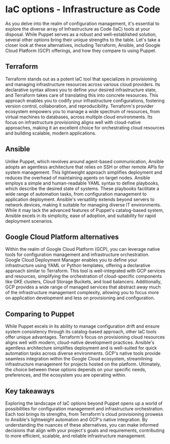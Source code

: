 # IaC options - Infrastructure as Code

As you delve into the realm of configuration management, it's essential to explore the diverse array of Infrastructure as Code (IaC) tools at your disposal. While Puppet serves as a robust and well-established solution, several other options bring their unique strengths to the table. Let's take a closer look at these alternatives, including Terraform, Ansible, and Google Cloud Platform (GCP) offerings, and how they compare to using Puppet.

## Terraform
Terraform stands out as a potent IaC tool that specializes in provisioning and managing infrastructure resources across various cloud providers. Its declarative syntax allows you to define your desired infrastructure state, and Terraform takes care of translating this into concrete resources. This approach enables you to codify your infrastructure configurations, fostering version control, collaboration, and reproducibility. Terraform's provider ecosystem empowers you to manage a wide spectrum of resources, from virtual machines to databases, across multiple cloud environments. Its focus on infrastructure provisioning aligns well with cloud-native approaches, making it an excellent choice for orchestrating cloud resources and building scalable, modern applications.

## Ansible
Unlike Puppet, which revolves around agent-based communication, Ansible adopts an agentless architecture that relies on SSH or other remote APIs for system management. This lightweight approach simplifies deployment and reduces the overhead of maintaining agents on target nodes. Ansible employs a simple and human-readable YAML syntax to define playbooks, which describe the desired state of systems. These playbooks facilitate a wide range of automation tasks, from configuration management to application deployment. Ansible's versatility extends beyond servers to network devices, making it suitable for managing diverse IT environments. While it may lack the advanced features of Puppet's catalog-based system, Ansible excels in its simplicity, ease of adoption, and suitability for rapid deployment scenarios.

## Google Cloud Platform alternatives
Within the realm of Google Cloud Platform (GCP), you can leverage native tools for configuration management and infrastructure orchestration. Google Cloud Deployment Manager enables you to define your infrastructure using YAML or Python templates, offering a declarative approach similar to Terraform. This tool is well-integrated with GCP services and resources, simplifying the orchestration of cloud-specific components like GKE clusters, Cloud Storage Buckets, and load balancers. Additionally, GCP provides a wide range of managed services that abstract away much of the infrastructure management complexity, allowing you to focus more on application development and less on provisioning and configuration.

## Comparing to Puppet
While Puppet excels in its ability to manage configuration drift and ensure system consistency through its catalog-based approach, other IaC tools offer unique advantages. Terraform's focus on provisioning cloud resources aligns well with modern, cloud-native development practices. Ansible's agentless architecture simplifies deployment and is well-suited for quick automation tasks across diverse environments. GCP's native tools provide seamless integration within the Google Cloud ecosystem, streamlining infrastructure management for projects hosted on the platform. Ultimately, the choice between these options depends on your specific needs, preferences, and the ecosystem you are operating within.

## Key takeaways
Exploring the landscape of IaC options beyond Puppet opens up a world of possibilities for configuration management and infrastructure orchestration. Each tool brings its strengths, from Terraform's cloud provisioning prowess to Ansible's lightweight automation and GCP's native integration. By understanding the nuances of these alternatives, you can make informed decisions that align with your project's goals and requirements, contributing to more efficient, scalable, and reliable infrastructure management.
